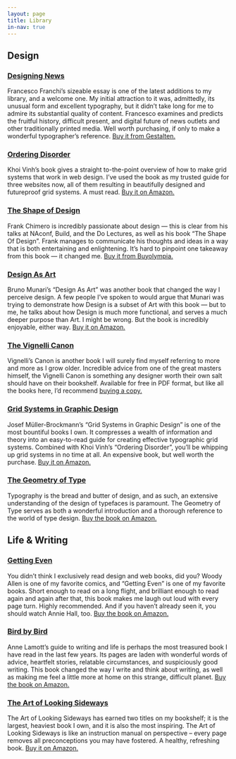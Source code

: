 ```yaml
---
layout: page
title: Library
in-nav: true
---
```


## Design

### [Designing News](http://usshop.gestalten.com/designing-news.html)

Francesco Franchi’s sizeable essay is one of the latest additions to my library, and a welcome one. My initial attraction to it was, admittedly, its unusual form and excellent typography, but it didn’t take long for me to admire its substantial quality of content. Francesco examines and predicts the fruitful history, difficult present, and digital future of news outlets and other traditionally printed media. Well worth purchasing, if only to make a wonderful typographer’s reference. [Buy it from Gestalten.](http://usshop.gestalten.com/designing-news.html)

### [Ordering Disorder](http://www.amazon.co.uk/gp/product/0321703537/ref=as_li_ss_tl?ie=UTF8&camp=1634&creative=19450&creativeASIN=0321703537&linkCode=as2&tag=danedesblo-21)

Khoi Vinh’s book gives a straight to-the-point overview of how to make grid systems that work in web design. I’ve used the book as my trusted guide for three websites now, all of them resulting in beautifully designed and futureproof grid systems. A must read. [Buy it on Amazon.](http://www.amazon.co.uk/gp/product/0321703537/ref=as_li_ss_tl?ie=UTF8&camp=1634&creative=19450&creativeASIN=0321703537&linkCode=as2&tag=danedesblo-21)


### [The Shape of Design](http://www.buyolympia.com/q/Item=frank-chimero-the-shape-of-design)

Frank Chimero is incredibly passionate about design — this is clear from his talks at NAconf, Build, and the Do Lectures, as well as his book “The Shape Of Design”. Frank manages to communicate his thoughts and ideas in a way that is both entertaining and enlightening. It’s hard to pinpoint one takeaway from this book — it changed me. [Buy it from Buyolympia.](http://www.buyolympia.com/q/Item=frank-chimero-the-shape-of-design)


### [Design As Art](http://www.amazon.co.uk/gp/product/0141035811/ref=as_li_ss_tl?ie=UTF8&camp=1634&creative=19450&creativeASIN=0141035811&linkCode=as2&tag=danedesblo-21)

Bruno Munari’s “Design As Art” was another book that changed the way I perceive design. A few people I’ve spoken to would argue that Munari was trying to demonstrate how Design is a subset of Art with this book — but to me, he talks about how Design is much more functional, and serves a much deeper purpose than Art. I might be wrong. But the book is incredibly enjoyable, either way. [Buy it on Amazon.](http://www.amazon.co.uk/gp/product/0141035811/ref=as_li_ss_tl?ie=UTF8&camp=1634&creative=19450&creativeASIN=0141035811&linkCode=as2&tag=danedesblo-21)


### [The Vignelli Canon](http://www.amazon.co.uk/gp/product/3037782250/ref=as_li_ss_tl?ie=UTF8&camp=1634&creative=19450&creativeASIN=3037782250&linkCode=as2&tag=danedesblo-21)

Vignelli’s Canon is another book I will surely find myself referring to more and more as I grow older. Incredible advice from one of the great masters himself, the Vignelli Canon is something any designer worth their own salt should have on their bookshelf. Available for free in PDF format, but like all the books here, I’d recommend [buying a copy.](http://www.amazon.co.uk/gp/product/3037782250/ref=as_li_ss_tl?ie=UTF8&camp=1634&creative=19450&creativeASIN=3037782250&linkCode=as2&tag=danedesblo-21)


### [Grid Systems in Graphic Design](http://www.amazon.co.uk/gp/product/3721201450/ref=as_li_ss_tl?ie=UTF8&camp=1634&creative=19450&creativeASIN=3721201450&linkCode=as2&tag=danedesblo-21)

Josef Müller-Brockmann’s “Grid Systems in Graphic Design” is one of the most bountiful books I own. It compresses a wealth of information and theory into an easy-to-read guide for creating effective typographic grid systems. Combined with Khoi Vinh’s “Ordering Disorder”, you’ll be whipping up grid systems in no time at all. An expensive book, but well worth the purchase. [Buy it on Amazon.](http://www.amazon.co.uk/gp/product/3721201450/ref=as_li_ss_tl?ie=UTF8&camp=1634&creative=19450&creativeASIN=3721201450&linkCode=as2&tag=danedesblo-21)


### [The Geometry of Type](http://www.amazon.co.uk/gp/product/0500241422/ref=as_li_ss_tl?ie=UTF8&camp=1634&creative=19450&creativeASIN=0500241422&linkCode=as2&tag=danedesblo-21)

Typography is the bread and butter of design, and as such, an extensive understanding of the design of typefaces is paramount. The Geometry of Type serves as both a wonderful introduction and a thorough reference to the world of type design. [Buy the book on Amazon.](http://www.amazon.co.uk/gp/product/0500241422/ref=as_li_ss_tl?ie=UTF8&camp=1634&creative=19450&creativeASIN=0500241422&linkCode=as2&tag=danedesblo-21)


## Life & Writing

### [Getting Even](http://www.amazon.co.uk/gp/product/033032795X/ref=as_li_ss_tl?ie=UTF8&camp=1634&creative=19450&creativeASIN=033032795X&linkCode=as2&tag=danedesblo-21)

You didn’t think I exclusively read design and web books, did you? Woody Allen is one of my favorite comics, and “Getting Even” is one of my favorite books. Short enough to read on a long flight, and brilliant enough to read again and again after that, this book makes me laugh out loud with every page turn. Highly recommended. And if you haven’t already seen it, you should watch Annie Hall, too. [Buy the book on Amazon.](http://www.amazon.co.uk/gp/product/033032795X/ref=as_li_ss_tl?ie=UTF8&camp=1634&creative=19450&creativeASIN=033032795X&linkCode=as2&tag=danedesblo-21)


### [Bird by Bird](http://www.amazon.co.uk/gp/product/0385480016/ref=as_li_ss_tl?ie=UTF8&camp=1634&creative=19450&creativeASIN=0385480016&linkCode=as2&tag=danedesblo-21)

Anne Lamott’s guide to writing and life is perhaps the most treasured book I have read in the last few years. Its pages are laden with wonderful words of advice, heartfelt stories, relatable circumstances, and suspiciously good writing. This book changed the way I write and think about writing, as well as making me feel a little more at home on this strange, difficult planet. [Buy the book on Amazon.](http://www.amazon.co.uk/gp/product/0385480016/ref=as_li_ss_tl?ie=UTF8&camp=1634&creative=19450&creativeASIN=0385480016&linkCode=as2&tag=danedesblo-21)


### [The Art of Looking Sideways](http://www.amazon.co.uk/gp/product/0714834491/ref=as_li_ss_tl?ie=UTF8&camp=1634&creative=19450&creativeASIN=0714834491&linkCode=as2&tag=danedesblo-21)

The Art of Looking Sideways has earned two titles on my bookshelf; it is the largest, heaviest book I own, and it is also the most inspiring. The Art of Looking Sideways is like an instruction manual on perspective – every page removes all preconceptions you may have fostered. A healthy, refreshing book. [Buy it on Amazon.](http://www.amazon.co.uk/gp/product/0714834491/ref=as_li_ss_tl?ie=UTF8&camp=1634&creative=19450&creativeASIN=0714834491&linkCode=as2&tag=danedesblo-21)
